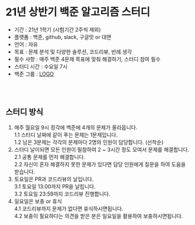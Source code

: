 # 21년 상반기 백준 알고리즘 스터디
- 기간 : 21년 1학기 (시험기간 2주씩 제외)
- 플랫폼 : 백준, github, slack, 구글밋 or 대면
- 언어 : 자유
- 목표 : 문제 분석 및 다양한 솔루션, 코드리뷰, 반례 생각
- 필수 사항 : 매주 백준 4문제 목표에 맞춰 해결하기, 스터디 참여 필수
- 스터디 시간 : 수요일 7시 
- 백준 그룹 : [LOGO](https://www.acmicpc.net/group/10506)

<br><br>

## 스터디 방식
1. 매주 월요일 9시 정각에 백준에 4개의 문제가 올라옵니다.<br> 
1.1 스터디 날짜에 같이 푸는 문제는 1문제입니다.<br>
   1.2 남은 3문제는 각각의 문제마다 2명의 인원이 담당합니다. (선착순)<br>
2. 스터디 날이되면 모든 인원이 필참하여 2 ~ 3시간 정도 모여서 문제를 해결합니다.<br>
   2.1 공통 문제를 먼저 해결합니다.<br>
   2.2 자신이 혼자 해결하지 못한 문제가 있다면 담당 인원에게 질문을 하여 도움을 받습니다.<br>
3. 토요일은 PR과 코드리뷰의 날입니다.<br>
   3.1 토요일 13:00까지 PR을 날립니다.<br>
   3.2 토요일 23:59까지 코드리뷰 진행합니다.<br>
4. 일요일은 보충 or 휴식<br>
   4.1 코드리뷰까지 문제가 없다면 휴식하시면됩니다.<br>
   4.2 보충이 필요하다는 의견을 받은 분은 일요일을 활용하여 보충하시면됩니다.<br>
<br><br>
